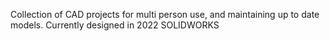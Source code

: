 Collection of CAD projects for multi person use, and maintaining up to date models.
Currently designed in 2022 SOLIDWORKS
